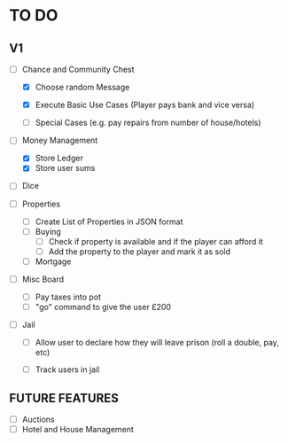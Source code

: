 # TO DO

## V1


- [ ] Chance and Community Chest
  - [x] Choose random Message
  - [x] Execute Basic Use Cases (Player pays bank and vice versa)
  - [ ] Special Cases (e.g. pay repairs from number of house/hotels)


- [ ] Money Management
  - [x] Store Ledger
  - [x] Store user sums

- [ ] Dice

- [ ] Properties
  - [ ] Create List of Properties in JSON format
  - [ ] Buying
    - [ ] Check if property is available and if the player can afford it
    - [ ] Add the property to the player and mark it as sold
  - [ ] Mortgage

- [ ] Misc Board
  - [ ] Pay taxes into pot
  - [ ] "go" command to give the user £200

- [ ] Jail
  - [ ] Allow user to declare how they will leave prison (roll a double, pay, etc)
  - [ ] Track users in jail


## FUTURE FEATURES

- [ ] Auctions
- [ ] Hotel and House Management